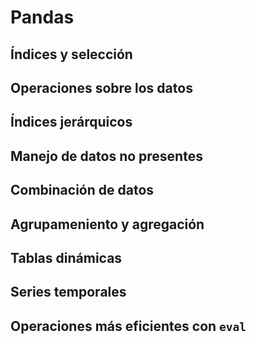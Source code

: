 # Pandas

## Índices y selección

## Operaciones sobre los datos

## Índices jerárquicos

## Manejo de datos no presentes

## Combinación de datos

## Agrupameniento y agregación

## Tablas dinámicas

## Series temporales

## Operaciones más eficientes con `eval`
